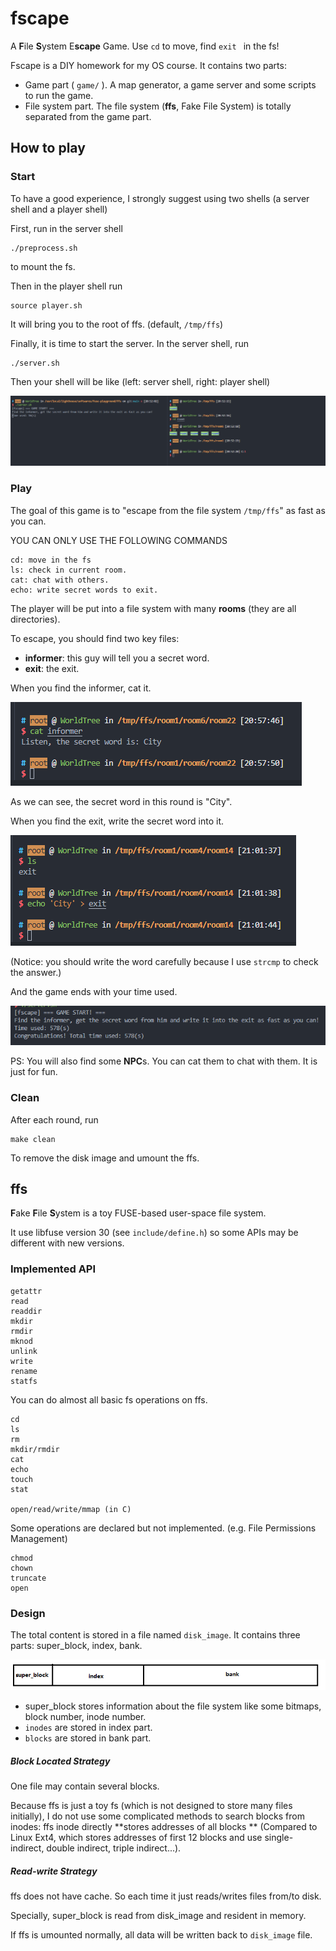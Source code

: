 # fscape 

A **F**ile **S**ystem E**scape** Game. Use `cd` to move, find `exit ` in the fs!

Fscape is a DIY homework for my OS course. It contains two parts:

- Game part ( `game/` ). A map generator, a game server and some scripts to run the game.
- File system part. The file system (**ffs**, Fake File System) is totally separated from the game part.



## How to play

### Start

To have a good experience, I strongly suggest using two shells (a server shell and a player shell)

First, run in the server shell 

```
./preprocess.sh
```

to mount the fs. 

Then in the player shell run

```
source player.sh
```

It will bring you to the root of ffs. (default, `/tmp/ffs`)

Finally, it is time to start the server. In the server shell, run

```
./server.sh
```

Then your shell will be like (left: server shell, right: player shell)

![](asset/screen.png)

### Play

The goal of this game is to "escape from the file system `/tmp/ffs`" as fast as you can.

YOU CAN ONLY USE THE FOLLOWING COMMANDS

```
cd: move in the fs
ls: check in current room.
cat: chat with others.
echo: write secret words to exit.
```

The player will be put into a file system with many **rooms** (they are all directories).

To escape, you should find two key files:

- **informer**: this guy will tell you a secret word.
- **exit**: the exit.

When you find the informer, cat it.

![](asset/informer.png)

As we can see, the secret word in this round is "City".

When you find the exit, write the secret word into it.

![](asset/exit.png)

(Notice: you should write the word carefully because I use `strcmp` to check the answer.)

And the game ends with your time used.

![](asset/end.png)

PS: You will also find some **NPC**s. You can cat them to chat with them. It is just for fun.

### Clean

After each round, run

```
make clean
```

To remove the disk image and umount the ffs.

## ffs

**F**ake **F**ile **S**ystem is a toy FUSE-based user-space file system. 

It use libfuse version 30 (see `include/define.h`) so some APIs may be different with new versions.

 ### Implemented API

```
getattr
read
readdir
mkdir
rmdir
mknod
unlink
write
rename
statfs
```

You can do almost all basic fs operations on ffs.

```
cd
ls
rm 
mkdir/rmdir
cat
echo
touch
stat

open/read/write/mmap (in C)
```

Some operations are declared but not implemented. (e.g. File Permissions Management)

```
chmod
chown
truncate
open
```

### Design

The total content is stored in a file named `disk_image`. It contains three parts: super_block, index, bank.

![](asset/image.png)

- super_block stores information about the file system like some bitmaps, block number, inode number.
- `inodes` are stored in index part.
- `blocks` are stored in bank part.

##### Block Located Strategy

One file may contain several blocks. 

Because ffs is just a toy fs (which is not designed to store many files initially), I do not use some complicated methods to search blocks from inodes: ffs inode directly **stores addresses of all blocks ** (Compared to Linux Ext4, which stores addresses of first 12 blocks and use single-indirect, double indirect, triple indirect...).

##### Read-write Strategy

ffs does not have cache. So each time it just reads/writes files from/to disk.

Specially, super_block is read from disk_image and resident in memory.

If ffs is umounted normally, all data will be written back to `disk_image` file.